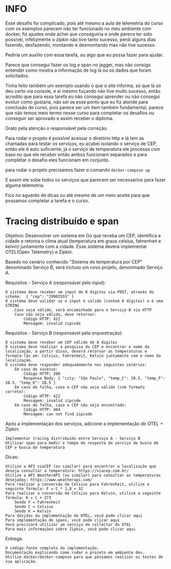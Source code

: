 # INFO

Esse desafio foi complicado, pois até mesmo a aula de telemetria do curso com os exemplos parecem não ter funcionado no meu ambiente com docker, fiz ajustes onde achei que conseguiria e onde parece ter sido possível, infelizmente o zipkin não tive tanto sucesso, perdi alguns dias fazendo, desfazendo, montando e desmontando mas não tive sucesso.

Pediria um auxilio com essa tarefa, ou algo que eu possa fazer para ajudar.

Parece que consegui fazer os log e span no jagger, mas não consigo entender como mostra a informação de log lá ou os dados que foram solicitados.

Tinha feito também um exemplo usando o que o site informa, só que lá só deu certo via console, e ai mesmo fuçando não tive muito sucesso, então acredito que para essa tarefa eu não consegui aprender ou não consegui evoluir como gostaria, não sei se esse ponto que eu fiz atende para conclusão do curso, pois parece ser um item também fundamental, parece que não temos meio termo nesse curso para completar os desafios ou conseguir ser aprovado e assim receber o diploma.

Grato pela atenção o responsável pela correção.

Para rodar o projeto é possível acessar o diretório http e lá tem as chamadas para testar os serviços, eu acabei isolando o serviço de CEP, então ele é auto suficiente, já o serviço de temperatura ele processa com base no que ele receber então ambos funcionam separados e para completar o desafio eles funcionam em conjunto.

para rodar o projeto precisamos fazer o comando `docker-compose up`

E assim ele sobe todos os serviços que parecem ser necessários para fazer alguma telemetria.

Fico no aguardo de dicas ou até mesmo de um meio aceite para que possamos completar a tarefa e o curso.


# Tracing distribuído e span

Objetivo: Desenvolver um sistema em Go que receba um CEP, identifica a cidade e retorna o clima atual (temperatura em graus celsius, fahrenheit e kelvin) juntamente com a cidade. Esse sistema deverá implementar OTEL(Open Telemetry) e Zipkin.

Basedo no cenário conhecido "Sistema de temperatura por CEP" denominado Serviço B, será incluso um novo projeto, denominado Serviço A.



Requisitos - Serviço A (responsável pelo input):

    O sistema deve receber um input de 8 dígitos via POST, através do schema:  { "cep": "29902555" }
    O sistema deve validar se o input é valido (contem 8 dígitos) e é uma STRING
        Caso seja válido, será encaminhado para o Serviço B via HTTP
        Caso não seja válido, deve retornar:
            Código HTTP: 422
            Mensagem: invalid zipcode

Requisitos - Serviço B (responsável pela orquestração):

    O sistema deve receber um CEP válido de 8 digitos
    O sistema deve realizar a pesquisa do CEP e encontrar o nome da localização, a partir disso, deverá retornar as temperaturas e formata-lás em: Celsius, Fahrenheit, Kelvin juntamente com o nome da localização.
    O sistema deve responder adequadamente nos seguintes cenários:
        Em caso de sucesso:
            Código HTTP: 200
            Response Body: { "city: "São Paulo", "temp_C": 28.5, "temp_F": 28.5, "temp_K": 28.5 }
        Em caso de falha, caso o CEP não seja válido (com formato correto):
            Código HTTP: 422
            Mensagem: invalid zipcode
        ​​​Em caso de falha, caso o CEP não seja encontrado:
            Código HTTP: 404
            Mensagem: can not find zipcode

Após a implementação dos serviços, adicione a implementação do OTEL + Zipkin:

    Implementar tracing distribuído entre Serviço A - Serviço B
    Utilizar span para medir o tempo de resposta do serviço de busca de CEP e busca de temperatura

Dicas:

    Utilize a API viaCEP (ou similar) para encontrar a localização que deseja consultar a temperatura: https://viacep.com.br/
    Utilize a API WeatherAPI (ou similar) para consultar as temperaturas desejadas: https://www.weatherapi.com/
    Para realizar a conversão de Celsius para Fahrenheit, utilize a seguinte fórmula: F = C * 1,8 + 32
    Para realizar a conversão de Celsius para Kelvin, utilize a seguinte fórmula: K = C + 273
        Sendo F = Fahrenheit
        Sendo C = Celsius
        Sendo K = Kelvin
    Para dúvidas da implementação do OTEL, você pode clicar aqui
    Para implementação de spans, você pode clicar aqui
    Você precisará utilizar um serviço de collector do OTEL
    Para mais informações sobre Zipkin, você pode clicar aqui

Entrega:

    O código-fonte completo da implementação.
    Documentação explicando como rodar o projeto em ambiente dev.
    Utilize docker/docker-compose para que possamos realizar os testes de sua aplicação.
